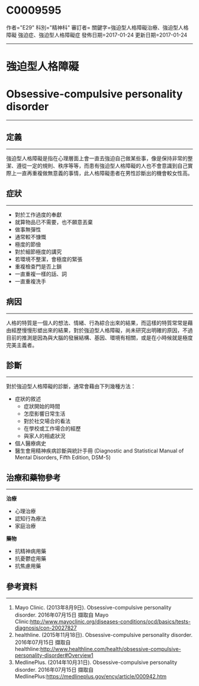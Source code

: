 # C0009595
作者="E29"
科別="精神科"
審訂者=
關鍵字=強迫型人格障礙治療、強迫型人格障礙 強迫症、強迫型人格障礙症
發佈日期=2017-01-24
更新日期=2017-01-24

----------
# 強迫型人格障礙
# Obsessive-compulsive personality disorder
----------
## 定義
----------

強迫型人格障礙是指在心理層面上會一直去強迫自己做某些事，像是保持非常的整潔、遵從一定的規則、秩序等等，而患有強迫型人格障礙的人也不會意識到自己實際上一直再重複做無意義的事情，此人格障礙患者在男性診斷出的機會較女性高。

## 症狀
----------
- 對於工作過度的奉獻
- 就算物品已不需要，也不願意丟棄
- 做事無彈性
- 通常較不慷慨
- 極度的節儉
- 對於細節極度的講究
- 若環境不整潔，會極度的緊張
- 重複檢查門是否上鎖
- 一直重複一樣的話、詞
- 一直重複洗手
## 病因
----------

人格的特質是一個人的想法、情緒、行為綜合出來的結果，而這樣的特質常常是藉由經歷慢慢形塑出來的結果，對於強迫型人格障礙，尚未研究出明確的原因，不過目前的推測是因為與大腦的發展結構、基因、環境有相關，或是在小時候就是極度完美主義者。

## 診斷
----------

對於強迫型人格障礙的診斷，通常會藉由下列幾種方法：

- 症狀的敘述
  - 症狀開始的時間
  - 怎麼影響日常生活
  - 對於社交場合的看法
  - 在學校或工作場合的經歷
  - 與家人的相處狀況
- 個人醫療病史
- 醫生會用精神疾病診斷與統計手冊 (Diagnostic and Statistical Manual of Mental Disorders, Fifth Edition, DSM-5)
## 治療和藥物參考
----------

**治療**

- 心理治療
- 認知行為療法
- 家庭治療

**藥物**

- 抗精神病用藥
- 抗憂鬱症用藥
- 抗焦慮用藥
## 參考資料
----------
1. Mayo Clinic. (2013年8月9日). Obsessive-compulsive personality disorder. 2016年07月15日 擷取自 Mayo Clinic:http://www.mayoclinic.org/diseases-conditions/ocd/basics/tests-diagnosis/con-20027827
2. healthline. (2015年11月18日). Obsessive-compulsive personality disorder. 2016年07月15日 擷取自 healthline:http://www.healthline.com/health/obsessive-compulsive-personality-disorder#Overview1
3. MedlinePlus. (2014年10月31日). Obsessive-compulsive personality disorder. 2016年07月15日 擷取自 MedlinePlus:https://medlineplus.gov/ency/article/000942.htm


